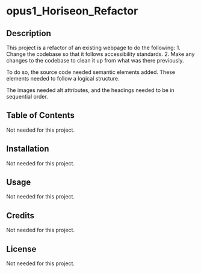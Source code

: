 # opus1_Horiseon_Refactor

## Description 

This project is a refactor of an existing webpage to do the following:
    1. Change the codebase so that it follows accessibility standards.
    2. Make any changes to the codebase to clean it up from what was there previously.

To do so, the source code needed semantic elements added. These elements needed to follow a logical structure. 

The images needed alt attributes, and the headings needed to be in sequential order.


## Table of Contents

Not needed for this project.


## Installation

Not needed for this project.


## Usage 

Not needed for this project. 


## Credits

Not needed for this project.



## License

Not needed for this project.
